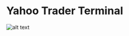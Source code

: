 # Yahoo Trader Terminal
![alt text](https://github.com/sourabhmandal/Yahoo-Trader-Terminal/blob/master/screenshot/terminal_v2.png)
